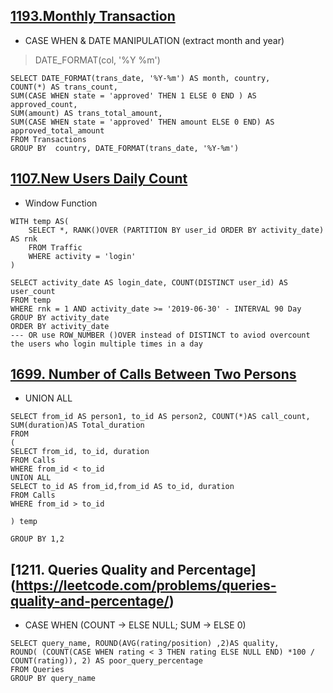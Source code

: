 ## [1193.Monthly Transaction](https://leetcode.com/problems/monthly-transactions-i/)
- CASE WHEN & DATE MANIPULATION (extract month and year) 
> DATE_FORMAT(col, '%Y %m')

```Mysql
SELECT DATE_FORMAT(trans_date, '%Y-%m') AS month, country,
COUNT(*) AS trans_count,
SUM(CASE WHEN state = 'approved' THEN 1 ELSE 0 END ) AS approved_count,
SUM(amount) AS trans_total_amount,
SUM(CASE WHEN state = 'approved' THEN amount ELSE 0 END) AS approved_total_amount
FROM Transactions 
GROUP BY  country, DATE_FORMAT(trans_date, '%Y-%m')
```
## [1107.New Users Daily Count](https://leetcode.com/problems/new-users-daily-count/submissions/)
- Window Function 

```Mysql
WITH temp AS( 
    SELECT *, RANK()OVER (PARTITION BY user_id ORDER BY activity_date) AS rnk
    FROM Traffic
    WHERE activity = 'login'
)

SELECT activity_date AS login_date, COUNT(DISTINCT user_id) AS user_count
FROM temp
WHERE rnk = 1 AND activity_date >= '2019-06-30' - INTERVAL 90 Day
GROUP BY activity_date
ORDER BY activity_date
--- OR use ROW_NUMBER ()OVER instead of DISTINCT to aviod overcount the users who login multiple times in a day
```
## [1699. Number of Calls Between Two Persons](https://leetcode.com/problems/number-of-calls-between-two-persons/)
- UNION ALL
```Mysql
SELECT from_id AS person1, to_id AS person2, COUNT(*)AS call_count, SUM(duration)AS Total_duration
FROM 
(
SELECT from_id, to_id, duration 
FROM Calls
WHERE from_id < to_id 
UNION ALL
SELECT to_id AS from_id,from_id AS to_id, duration
FROM Calls 
WHERE from_id > to_id 

) temp

GROUP BY 1,2 
```
## [1211. Queries Quality and Percentage] (https://leetcode.com/problems/queries-quality-and-percentage/)
- CASE WHEN (COUNT -> ELSE NULL; SUM -> ELSE 0)
```Mysql
SELECT query_name, ROUND(AVG(rating/position) ,2)AS quality, 
ROUND( (COUNT(CASE WHEN rating < 3 THEN rating ELSE NULL END) *100 / COUNT(rating)), 2) AS poor_query_percentage 
FROM Queries 
GROUP BY query_name 
```
